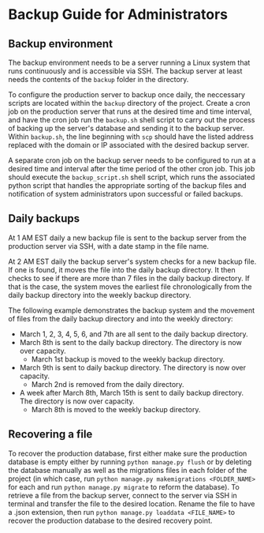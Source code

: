 # Backup Guide for Administrators

## Backup environment
The backup environment needs to be a server running a Linux system that runs continuously and is accessible via SSH. The backup server at least needs the contents of the `backup` folder in the directory.

To configure the production server to backup once daily, the neccessary scripts are located within the `backup` directory of the project. Create a cron job on the production server that runs at the desired time and time interval, and have the cron job run the `backup.sh` shell script to carry out the process of backing up the server's database and sending it to the backup server. Within `backup.sh`, the line beginning with `scp` should have the listed address replaced with the domain or IP associated with the desired backup server.

A separate cron job on the backup server needs to be configured to run at a desired time and interval after the time period of the other cron job. This job should execute the `backup_script.sh` shell script, which runs the associated python script that handles the appropriate sorting of the backup files and notification of system administrators upon successful or failed backups.

## Daily backups
At 1 AM EST daily a new backup file is sent to the backup server from the production server via SSH, with a date stamp in the file name. 

At 2 AM EST daily the backup server's system checks for a new backup file. If one is found, it moves the file into the daily backup directory. It then checks to see if there are more than 7 files in the daily backup directory. If that is the case, the system moves the earliest file chronologically from the daily backup directory into the weekly backup directory.

The following example demonstrates the backup system and the movement of files from the daily backup directory and into the weekly directory:
- March 1, 2, 3, 4, 5, 6, and 7th are all sent to the daily backup directory.
- March 8th is sent to the daily backup directory. The directory is now over capacity.
  - March 1st backup is moved to the weekly backup directory.
- March 9th is sent to daily backup directory. The directory is now over capacity.
  - March 2nd is removed from the daily directory.
- A week after March 8th, March 15th is sent to daily backup directory. The directory is now over capacity.
  - March 8th is moved to the weekly backup directory.

## Recovering a file
To recover the production database, first either make sure the production database is empty either by running `python manage.py flush` or by deleting the database manually as well as the migrations files in each folder of the project (in which case, run `python manage.py makemigrations <FOLDER_NAME>` for each and run `python manage.py migrate` to reform the database). To retrieve a file from the backup server, connect to the server via SSH in terminal and transfer the file to the desired location. Rename the file to have a .json extension, then run `python manage.py loaddata <FILE_NAME>` to recover the production database to the desired recovery point.
